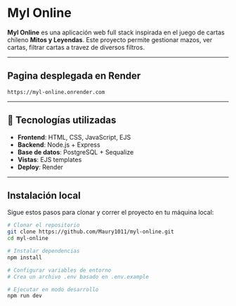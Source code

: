 # Myl Online

**Myl Online** es una aplicación web full stack inspirada en el juego de cartas chileno **Mitos y Leyendas**. Este proyecto permite gestionar mazos, ver cartas, filtrar cartas a travez de diversos filtros.

--------------

## Pagina desplegada en Render 

    https://myl-online.onrender.com

---------------

## 🚀 Tecnologías utilizadas

- **Frontend**: HTML, CSS, JavaScript, EJS
- **Backend**: Node.js + Express
- **Base de datos**: PostgreSQL + Sequalize
- **Vistas**: EJS templates
- **Deploy**: Render

-------------

## Instalación local

Sigue estos pasos para clonar y correr el proyecto en tu máquina local:

```bash
# Clonar el repositorio
git clone https://github.com/Maury1011/myl-online.git
cd myl-online

# Instalar dependencias
npm install

# Configurar variables de entorno
# Crea un archivo .env basado en .env.example

# Ejecutar en modo desarrollo
npm run dev
